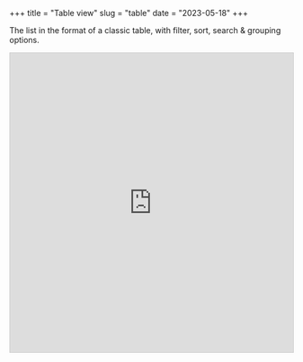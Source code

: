 +++
title = "Table view"
slug = "table"
date = "2023-05-18"
+++

The list in the format of a classic table, with filter, sort,  search & grouping options. 

<iframe class="airtable-embed" src="https://airtable.com/embed/shrR9noEMoxsdHTzv?backgroundColor=tealDusty&viewControls=on" frameborder="0" onmousewheel="" width="100%" height="533" style="background: transparent; border: 1px solid #ccc;"></iframe>